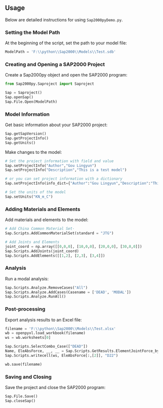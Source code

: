 ## Usage

Below are detailed instructions for using `Sap2000pyDemo.py`.

### Setting the Model Path

At the beginning of the script, set the path to your model file:

```python
ModelPath = 'F:\\python\\Sap2000\\Models\\Test.sdb'
```

### Creating and Opening a SAP2000 Project

Create a Sap2000py object and open the SAP2000 program:

```python
from Sap2000py.Saproject import Saproject

Sap = Saproject()
Sap.openSap()
Sap.File.Open(ModelPath)
```

### Model Information

Get basic information about your SAP2000 project:

```python
Sap.getSapVersion()
Sap.getProjectInfo()
Sap.getUnits()
```

Make changes to the model:
```python
# Set the project information with field and value
Sap.setProjectInfo("Author","Gou Lingyun")
Sap.setProjectInfo("Description","This is a test model")

# or you can set project information with a dictionary
Sap.setProjectInfo(info_dict={"Author":"Gou Lingyun","Description":"This is a test model"})

# Set the units of the model
Sap.setUnits("KN_m_C")
```

### Adding Materials and Elements

Add materials and elements to the model:

```python
# Add China Common Material Set·
Sap.Scripts.AddCommonMaterialSet(standard = "JTG")

# Add Joints and Elements
joint_coord = np.array([[0,0,0], [10,0,0], [20,0,0], [30,0,0]])
Sap.Scripts.AddJoints(joint_coord)
Sap.Scripts.AddElements([[1,2], [2,3], [3,4]])
```

### Analysis

Run a modal analysis:

```python
Sap.Scripts.Analyze.RemoveCases("All")
Sap.Scripts.Analyze.AddCases(Casename = ['DEAD', 'MODAL'])
Sap.Scripts.Analyze.RunAll()
```

### Post-processing

Export analysis results to an Excel file:

```python
filename = 'F:\\python\\Sap2000\\Models\\Test.xlsx'
wb = openpyxl.load_workbook(filename)
ws = wb.worksheets[0]

Sap.Scripts.SelectCombo_Case(["DEAD"])
Name, EleAbsForce, __, __ = Sap.Scripts.GetResults.ElementJointForce_by_Group("PierBottom")
Sap.Scripts.writecell(ws, EleAbsForce[:,[2]], "D22")

wb.save(filename)
```

### Saving and Closing

Save the project and close the SAP2000 program:

```python
Sap.File.Save()
Sap.closeSap()
```